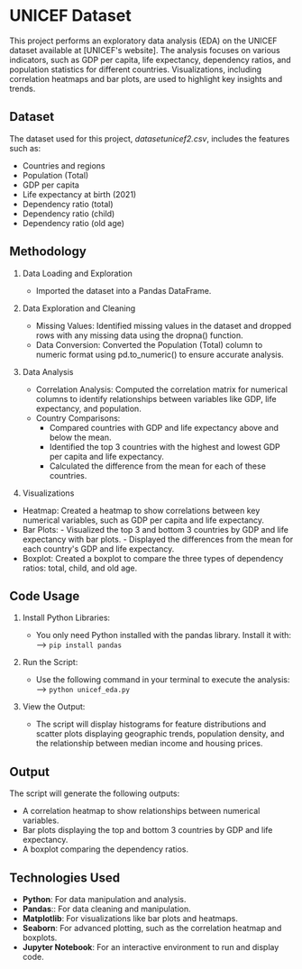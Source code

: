 # UNICEF Dataset
This project performs an exploratory data analysis (EDA) on the UNICEF dataset available at [UNICEF's website]. The analysis focuses on various indicators, such as GDP per capita, life expectancy, dependency ratios, and population statistics for different countries. Visualizations, including correlation heatmaps and bar plots, are used to highlight key insights and trends.

## Dataset
The dataset used for this project, _datasetunicef2.csv_, includes the features such as:
- Countries and regions
- Population (Total)
- GDP per capita
- Life expectancy at birth (2021)
- Dependency ratio (total)
- Dependency ratio (child)
- Dependency ratio (old age)

## Methodology
1. Data Loading and Exploration
   - Imported the dataset into a Pandas DataFrame.
     
2. Data Exploration and Cleaning
   - Missing Values: Identified missing values in the dataset and dropped rows with any missing data using the dropna() function.
   - Data Conversion: Converted the Population (Total) column to numeric format using pd.to_numeric() to ensure accurate analysis.

3. Data Analysis
   - Correlation Analysis: Computed the correlation matrix for numerical columns to identify relationships between variables like GDP, life expectancy, and population.
   - Country Comparisons:
      - Compared countries with GDP and life expectancy above and below the mean.
      - Identified the top 3 countries with the highest and lowest GDP per capita and life expectancy.
      - Calculated the difference from the mean for each of these countries.

3. Visualizations
- Heatmap: Created a heatmap to show correlations between key numerical variables, such as GDP per capita and life expectancy.
- Bar Plots:
      - Visualized the top 3 and bottom 3 countries by GDP and life expectancy with bar plots.
      - Displayed the differences from the mean for each country's GDP and life expectancy.
- Boxplot: Created a boxplot to compare the three types of dependency ratios: total, child, and old age.

## Code Usage
1. Install Python Libraries:
   - You only need Python installed with the pandas library. Install it with: --> ```pip install pandas```

2. Run the Script:
   - Use the following command in your terminal to execute the analysis: --> ```python unicef_eda.py```

3. View the Output:
   - The script will display histograms for feature distributions and scatter plots displaying geographic trends, population density, and the relationship between median income and housing prices.

## Output
The script will generate the following outputs:
- A correlation heatmap to show relationships between numerical variables.
- Bar plots displaying the top and bottom 3 countries by GDP and life expectancy.
- A boxplot comparing the dependency ratios.

## Technologies Used
- **Python**: For data manipulation and analysis.
- **Pandas**:: For data cleaning and manipulation.
- **Matplotlib**: For visualizations like bar plots and heatmaps.
- **Seaborn**: For advanced plotting, such as the correlation heatmap and boxplots.
- **Jupyter Notebook**: For an interactive environment to run and display code.





